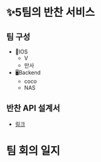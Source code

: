 # ✨5팀의 반찬 서비스

## 팀 구성
* 📱IOS
  * V 
  * 만사
* 🖥️Backend
  * coco
  * NAS

## 반찬 API 설계서 
* [링크](https://github.com/Malloc72P/sidedish/wiki/Sidedish-API-%EC%84%A4%EA%B3%84)
# 팀 회의 일지
